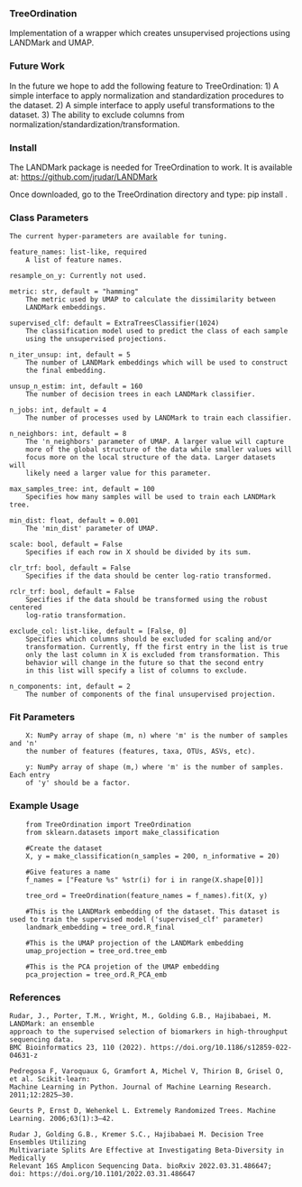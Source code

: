 ### TreeOrdination
Implementation of a wrapper which creates unsupervised projections using LANDMark and UMAP.

### Future Work
In the future we hope to add the following feature to TreeOrdination:
    1) A simple interface to apply normalization and standardization procedures to the dataset.
    2) A simple interface to apply useful transformations to the dataset.
    3) The ability to exclude columns from normalization/standardization/transformation.

### Install
The LANDMark package is needed for TreeOrdination to work. It is available at: https://github.com/jrudar/LANDMark

Once downloaded, go to the TreeOrdination directory and type:
    pip install .
    
### Class Parameters
    The current hyper-parameters are available for tuning.

    feature_names: list-like, required
        A list of feature names.

    resample_on_y: Currently not used.
    
    metric: str, default = "hamming"
        The metric used by UMAP to calculate the dissimilarity between 
        LANDMark embeddings.
        
    supervised_clf: default = ExtraTreesClassifier(1024)
        The classification model used to predict the class of each sample
        using the unsupervised projections.
        
    n_iter_unsup: int, default = 5
        The number of LANDMark embeddings which will be used to construct
        the final embedding.
        
    unsup_n_estim: int, default = 160
        The number of decision trees in each LANDMark classifier.
        
    n_jobs: int, default = 4
        The number of processes used by LANDMark to train each classifier.
        
    n_neighbors: int, default = 8
        The 'n_neighbors' parameter of UMAP. A larger value will capture
        more of the global structure of the data while smaller values will
        focus more on the local structure of the data. Larger datasets will
        likely need a larger value for this parameter.
        
    max_samples_tree: int, default = 100
        Specifies how many samples will be used to train each LANDMark tree.
        
    min_dist: float, default = 0.001
        The 'min_dist' parameter of UMAP.
        
    scale: bool, default = False
        Specifies if each row in X should be divided by its sum.
        
    clr_trf: bool, default = False
        Specifies if the data should be center log-ratio transformed.
        
    rclr_trf: bool, default = False
        Specifies if the data should be transformed using the robust centered
        log-ratio transformation.
        
    exclude_col: list-like, default = [False, 0]
        Specifies which columns should be excluded for scaling and/or
        transformation. Currently, ff the first entry in the list is true
        only the last column in X is excluded from transformation. This
        behavior will change in the future so that the second entry
        in this list will specify a list of columns to exclude.
        
    n_components: int, default = 2
        The number of components of the final unsupervised projection.
            
### Fit Parameters
        X: NumPy array of shape (m, n) where 'm' is the number of samples and 'n'
        the number of features (features, taxa, OTUs, ASVs, etc).

        y: NumPy array of shape (m,) where 'm' is the number of samples. Each entry
        of 'y' should be a factor.
        
### Example Usage
        from TreeOrdination import TreeOrdination
        from sklearn.datasets import make_classification
        
        #Create the dataset
        X, y = make_classification(n_samples = 200, n_informative = 20)
        
        #Give features a name
        f_names = ["Feature %s" %str(i) for i in range(X.shape[0])]
        
        tree_ord = TreeOrdination(feature_names = f_names).fit(X, y)

        #This is the LANDMark embedding of the dataset. This dataset is used to train the supervised model ('supervised_clf' parameter)
        landmark_embedding = tree_ord.R_final
        
        #This is the UMAP projection of the LANDMark embedding
        umap_projection = tree_ord.tree_emb
        
        #This is the PCA projetion of the UMAP embedding
        pca_projection = tree_ord.R_PCA_emb      

### References

    Rudar, J., Porter, T.M., Wright, M., Golding G.B., Hajibabaei, M. LANDMark: an ensemble 
    approach to the supervised selection of biomarkers in high-throughput sequencing data. 
    BMC Bioinformatics 23, 110 (2022). https://doi.org/10.1186/s12859-022-04631-z

    Pedregosa F, Varoquaux G, Gramfort A, Michel V, Thirion B, Grisel O, et al. Scikit-learn: 
    Machine Learning in Python. Journal of Machine Learning Research. 2011;12:2825–30. 
   
    Geurts P, Ernst D, Wehenkel L. Extremely Randomized Trees. Machine Learning. 2006;63(1):3–42.
    
    Rudar J, Golding G.B., Kremer S.C., Hajibabaei M. Decision Tree Ensembles Utilizing 
    Multivariate Splits Are Effective at Investigating Beta-Diversity in Medically 
    Relevant 16S Amplicon Sequencing Data. bioRxiv 2022.03.31.486647; 
    doi: https://doi.org/10.1101/2022.03.31.486647

